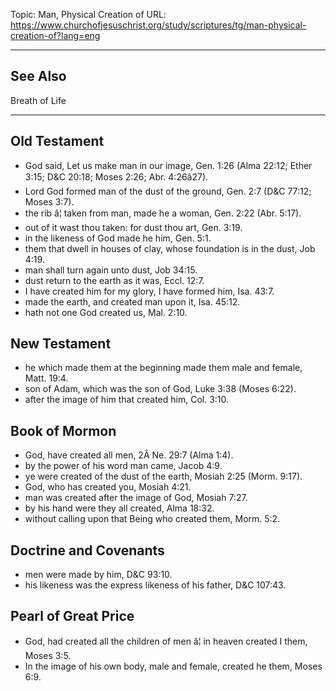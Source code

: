 Topic: Man, Physical Creation of
URL: https://www.churchofjesuschrist.org/study/scriptures/tg/man-physical-creation-of?lang=eng

---

## See Also

Breath of Life

---

## Old Testament

- God said, Let us make man in our image, Gen. 1:26 (Alma 22:12; Ether 3:15; D&C 20:18; Moses 2:26; Abr. 4:26â27).
- Lord God formed man of the dust of the ground, Gen. 2:7 (D&C 77:12; Moses 3:7).
- the rib â¦ taken from man, made he a woman, Gen. 2:22 (Abr. 5:17).
- out of it wast thou taken: for dust thou art, Gen. 3:19.
- in the likeness of God made he him, Gen. 5:1.
- them that dwell in houses of clay, whose foundation is in the dust, Job 4:19.
- man shall turn again unto dust, Job 34:15.
- dust return to the earth as it was, Eccl. 12:7.
- I have created him for my glory, I have formed him, Isa. 43:7.
- made the earth, and created man upon it, Isa. 45:12.
- hath not one God created us, Mal. 2:10.

## New Testament

- he which made them at the beginning made them male and female, Matt. 19:4.
- son of Adam, which was the son of God, Luke 3:38 (Moses 6:22).
- after the image of him that created him, Col. 3:10.

## Book of Mormon

- God, have created all men, 2Â Ne. 29:7 (Alma 1:4).
- by the power of his word man came, Jacob 4:9.
- ye were created of the dust of the earth, Mosiah 2:25 (Morm. 9:17).
- God, who has created you, Mosiah 4:21.
- man was created after the image of God, Mosiah 7:27.
- by his hand were they all created, Alma 18:32.
- without calling upon that Being who created them, Morm. 5:2.

## Doctrine and Covenants

- men were made by him, D&C 93:10.
- his likeness was the express likeness of his father, D&C 107:43.

## Pearl of Great Price

- God, had created all the children of men â¦ in heaven created I them, Moses 3:5.
- In the image of his own body, male and female, created he them, Moses 6:9.

